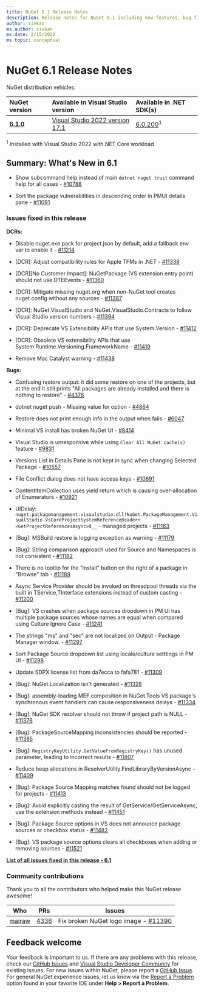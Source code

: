 ```yaml
---
title: NuGet 6.1 Release Notes
description: Release notes for NuGet 6.1 including new features, bug fixes, and DCRs.
author: zivkan
ms.author: zivkan
ms.date: 2/15/2022
ms.topic: conceptual
---
```


# NuGet 6.1 Release Notes

NuGet distribution vehicles:

| NuGet version | Available in Visual Studio version | Available in .NET SDK(s) |
|:---|:---|:---|
| [**6.1.0**](https://nuget.org/downloads) | [Visual Studio 2022 version 17.1](https://visualstudio.microsoft.com/downloads/) | [6.0.200](https://dotnet.microsoft.com/download/dotnet-core/6.0)<sup>1</sup> |

<sup>1</sup> Installed with Visual Studio 2022 with.NET Core workload

## Summary: What's New in 6.1

* Show subcommand help instead of main `dotnet nuget trust` command help for all cases - [#10788](https://github.com/NuGet/Home/issues/10788)

* Sort the package vulnerabilities in descending order in PMUI details pane - [#11091](https://github.com/NuGet/Home/issues/11091)

### Issues fixed in this release

**DCRs:**

* Disable nuget.exe pack for project.json by default, add a fallback env var to enable it - [#11214](https://github.com/NuGet/Home/issues/11214)

* [DCR]: Adjust compatibility rules for Apple TFMs in .NET  - [#11338](https://github.com/NuGet/Home/issues/11338)

* [DCR][No Customer Impact]: NuGetPackage (VS extension entry point) should not use DTEEvents - [#11360](https://github.com/NuGet/Home/issues/11360)

* [DCR]: Mitigate missing nuget.org when non-NuGet tool creates nuget.config without any sources - [#11387](https://github.com/NuGet/Home/issues/11387)

* [DCR]: NuGet.VisualStudio and NuGet.VisualStudio.Contracts to follow Visual Studio version numbers - [#11394](https://github.com/NuGet/Home/issues/11394)

* [DCR]: Deprecate VS Extensibility APIs that use System.Version - [#11412](https://github.com/NuGet/Home/issues/11412)

* [DCR]: Obsolete VS extensibility APIs that use System.Runtime.Versioning.FrameworkName - [#11419](https://github.com/NuGet/Home/issues/11419)

* Remove Mac Catalyst warning - [#11438](https://github.com/NuGet/Home/issues/11438)

**Bugs:**

* Confusing restore output: it did some restore on one of the projects, but at the end it still prints "All packages are already installed and there is nothing to restore" - [#4376](https://github.com/NuGet/Home/issues/4376)

* dotnet nuget push - Missing value for option - [#4864](https://github.com/NuGet/Home/issues/4864)

* Restore does not print enough info in the output when fails - [#6047](https://github.com/NuGet/Home/issues/6047)

* Minimal VS install has broken NuGet UI - [#8414](https://github.com/NuGet/Home/issues/8414)

* Visual Studio is unresponsive while using `Clear All NuGet cache(s)` feature - [#9831](https://github.com/NuGet/Home/issues/9831)

* Versions List in Details Pane is not kept in sync when changing Selected Package - [#10557](https://github.com/NuGet/Home/issues/10557)

* File Conflict dialog does not have access keys - [#10691](https://github.com/NuGet/Home/issues/10691)

* ContentItemCollection uses yield return which is causing over-allocation of Enumerators - [#10921](https://github.com/NuGet/Home/issues/10921)

* UIDelay: `nuget.packagemanagement.visualstudio.dll!NuGet.PackageManagement.VisualStudio.VsCoreProjectSystemReferenceReader+<GetProjectReferencesAsync>d__` - managed projects - [#11163](https://github.com/NuGet/Home/issues/11163)

* [Bug]: MSBuild restore is logging exception as warning - [#11179](https://github.com/NuGet/Home/issues/11179)

* [Bug]: String comparison approach used for Source and Namespaces is not consistent - [#11182](https://github.com/NuGet/Home/issues/11182)

* There is no tooltip for the “install” button on the right of a package in "Browse" tab - [#11189](https://github.com/NuGet/Home/issues/11189)

* Async Service Provider should be invoked on threadpool threads via the built in TService,TInterface extensions instead of custom casting - [#11200](https://github.com/NuGet/Home/issues/11200)

* [Bug]: VS crashes when package sources dropdown in PM UI has multiple package sources whose names are equal when compared using Culture Ignore Case - [#11241](https://github.com/NuGet/Home/issues/11241)

* The strings "ms"  and "sec" are not localized on Output - Package Manager window. - [#11297](https://github.com/NuGet/Home/issues/11297)

* Sort Package Source dropdown list using locale/culture setttings in PM UI - [#11298](https://github.com/NuGet/Home/issues/11298)

* Update SDPX license list from da7ecca to fafa781 - [#11309](https://github.com/NuGet/Home/issues/11309)

* [Bug]: NuGet.Localization isn't generated - [#11328](https://github.com/NuGet/Home/issues/11328)

* [Bug]:  assembly-loading MEF composition in NuGet.Tools VS package's synchronous event handlers can cause responsiveness delays - [#11334](https://github.com/NuGet/Home/issues/11334)

* [Bug]: NuGet SDK resolver should not throw if project path is NULL - [#11376](https://github.com/NuGet/Home/issues/11376)

* [Bug]: PackageSourceMapping inconsistencies should be reported - [#11385](https://github.com/NuGet/Home/issues/11385)

* [Bug]: `RegistryKeyUtility.GetValueFromRegistryKey()` has unused parameter, leading to incorrect results - [#11407](https://github.com/NuGet/Home/issues/11407)

* Reduce heap allocations in ResolverUtility.FindLibraryByVersionAsync - [#11409](https://github.com/NuGet/Home/issues/11409)

* [Bug]: Package Source Mapping matches found should not be logged for projects - [#11413](https://github.com/NuGet/Home/issues/11413)

* [Bug]: Avoid explicitly casting the result of GetService/GetServiceAsync, use the extension methods instead - [#11451](https://github.com/NuGet/Home/issues/11451)

* [Bug]: Package Source options in VS does not announce package sources or checkbox status - [#11482](https://github.com/NuGet/Home/issues/11482)

* [Bug]: VS package source options clears all checkboxes when adding or removing sources - [#11521](https://github.com/NuGet/Home/issues/11521)

**[List of all issues fixed in this release - 6.1](https://app.zenhub.com/workspaces/nuget-client-team-55aec9a240305cf007585881/reports/release?release=Z2lkOi8vcmFwdG9yL1JlbGVhc2UvNjY5ODY)**

### Community contributions

Thank you to all the contributors who helped make this NuGet release awesome!

|Who|PRs|Issues|
|----|----|----|
[mairaw](https://github.com/mairaw) | [4336](https://github.com/NuGet/NuGet.Client/pull/4336) | Fix broken NuGet logo image - [#11390](https://github.com/NuGet/Home/issues/11390)

## Feedback welcome

Your feedback is important to us.  If there are any problems with this release, check our
[GitHub Issues](https://github.com/NuGet/Home/issues) and
[Visual Studio Developer Community](https://developercommunity.visualstudio.com/)
for existing issues.  For new issues within NuGet, please report a
[GitHub Issue](https://github.com/NuGet/Home/issues/new/choose).
For general NuGet experience issues, let us know via the
[Report a Problem](/visualstudio/ide/how-to-report-a-problem-with-visual-studio)
option found in your favorite IDE under **Help > Report a Problem**.

